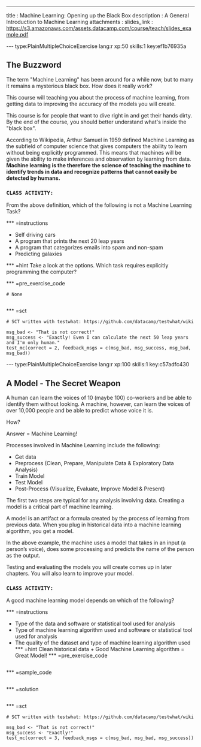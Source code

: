 ---
title       : Machine Learning: Opening up the Black Box
description : A General Introduction to Machine Learning
attachments :
  slides_link : https://s3.amazonaws.com/assets.datacamp.com/course/teach/slides_example.pdf


--- type:PlainMultipleChoiceExercise lang:r xp:50 skills:1 key:ef1b76935a
## The Buzzword

The term "Machine Learning" has been around for a while now, but to many it remains a mysterious black box. How does it really work? 

This course will teaching you about the process of machine learning, from getting data to improving the accuracy of the models you will create.  

This course is for people that want to dive right in and get their hands dirty. By the end of the course, you should better understand what's inside the "black box".

According to Wikipedia, Arthur Samuel in 1959 defined Machine Learning as the subfield of computer science that gives computers the ability to learn without being explicitly programmed.
This means that machines will be given the ability to make inferences and observation by learning from data. **Machine learning is the therefore the science of teaching the machine to identify trends in data and recognize patterns that cannot easily be detected by humans.**


### `CLASS ACTIVITY:`
From the above definition, which of the following is not a Machine Learning Task?

*** =instructions
- Self driving cars
- A program that prints the next 20 leap years
- A program that categorizes emails into spam and non-spam
- Predicting galaxies

*** =hint
Take a look at the options. Which task requires explicitly programming the computer?

*** =pre_exercise_code
```{r}
# None


```

*** =sct
```{r}
# SCT written with testwhat: https://github.com/datacamp/testwhat/wiki

msg_bad <- "That is not correct!"
msg_success <- "Exactly! Even I can calculate the next 50 leap years and I'm only human."
test_mc(correct = 2, feedback_msgs = c(msg_bad, msg_success, msg_bad, msg_bad))
```

--- type:PlainMultipleChoiceExercise lang:r xp:100 skills:1 key:c57adfc430

## A Model - The Secret Weapon

A human can learn the voices of 10 (maybe 100) co-workers and be able to identify them without looking. A machine, however, can learn the voices of over 10,000 people and be able to predict whose voice it is.

How?  

Answer = Machine Learning!

Processes involved in Machine Learning include the following:

- Get data
- Preprocess (Clean, Prepare, Manipulate Data & Exploratory Data Analysis)
- Train Model
- Test Model
- Post-Process (Visualize, Evaluate, Improve Model & Present)

The first two steps are typical for any analysis involving data.
Creating a model is a critical part of machine learning.

A model is an artifact or a formula created by the process of learning from previous data.
When you plug in historical data into a machine learning algorithm, you get a model.

In the above example, the machine uses a model that takes in an input (a person’s voice), does some processing and predicts the name of the person as the output. 

Testing and evaluating the models you will create comes up in later chapters.
You will also learn to improve your model.


### `CLASS ACTIVITY:`

A good machine learning model depends on which of the following? 

*** =instructions
- Type of the data and software or statistical tool used for analysis
- Type of machine learning algorithm used and software or statistical tool used for analysis
- The quality of the dataset and type of machine learning algorithm used
*** =hint
Clean historical data + Good Machine Learning algorithm = Great Model!
*** =pre_exercise_code
```{r}

```

*** =sample_code
```{r}

```

*** =solution
```{r}

```

*** =sct
```{r}
# SCT written with testwhat: https://github.com/datacamp/testwhat/wiki

msg_bad <- "That is not correct!"
msg_success <- "Exactly!"
test_mc(correct = 3, feedback_msgs = c(msg_bad, msg_bad, msg_success))
```